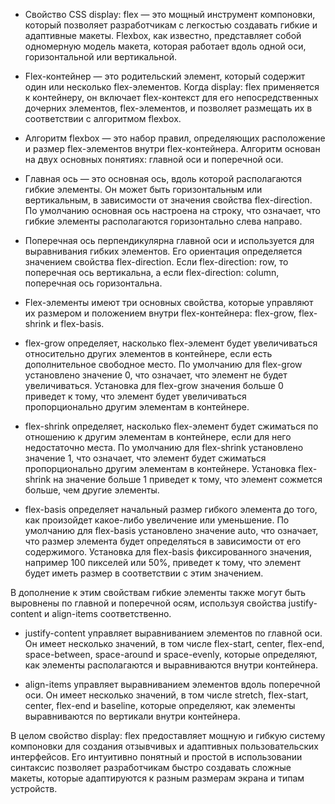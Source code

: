 - Свойство CSS display: flex — это мощный инструмент компоновки, который позволяет разработчикам с легкостью создавать гибкие и адаптивные макеты. Flexbox, как известно, представляет собой одномерную модель макета, которая работает вдоль одной оси, горизонтальной или вертикальной.

- Flex-контейнер — это родительский элемент, который содержит один или несколько flex-элементов. Когда display: flex применяется к контейнеру, он включает flex-контекст для его непосредственных дочерних элементов, flex-элементов, и позволяет размещать их в соответствии с алгоритмом flexbox.

- Алгоритм flexbox — это набор правил, определяющих расположение и размер flex-элементов внутри flex-контейнера. Алгоритм основан на двух основных понятиях: главной оси и поперечной оси.

- Главная ось — это основная ось, вдоль которой располагаются гибкие элементы. Он может быть горизонтальным или вертикальным, в зависимости от значения свойства flex-direction. По умолчанию основная ось настроена на строку, что означает, что гибкие элементы располагаются горизонтально слева направо.

- Поперечная ось перпендикулярна главной оси и используется для выравнивания гибких элементов. Его ориентация определяется значением свойства flex-direction. Если flex-direction: row, то поперечная ось вертикальна, а если flex-direction: column, поперечная ось горизонтальна.

- Flex-элементы имеют три основных свойства, которые управляют их размером и положением внутри flex-контейнера: flex-grow, flex-shrink и flex-basis.

- flex-grow определяет, насколько flex-элемент будет увеличиваться относительно других элементов в контейнере, если есть дополнительное свободное место. По умолчанию для flex-grow установлено значение 0, что означает, что элемент не будет увеличиваться. Установка для flex-grow значения больше 0 приведет к тому, что элемент будет увеличиваться пропорционально другим элементам в контейнере.

- flex-shrink определяет, насколько flex-элемент будет сжиматься по отношению к другим элементам в контейнере, если для него недостаточно места. По умолчанию для flex-shrink установлено значение 1, что означает, что элемент будет сжиматься пропорционально другим элементам в контейнере. Установка flex-shrink на значение больше 1 приведет к тому, что элемент сожмется больше, чем другие элементы.

- flex-basis определяет начальный размер гибкого элемента до того, как произойдет какое-либо увеличение или уменьшение. По умолчанию для flex-basis установлено значение auto, что означает, что размер элемента будет определяться в зависимости от его содержимого. Установка для flex-basis фиксированного значения, например 100 пикселей или 50%, приведет к тому, что элемент будет иметь размер в соответствии с этим значением.

В дополнение к этим свойствам гибкие элементы также могут быть выровнены по главной и поперечной осям, используя свойства justify-content и align-items соответственно.

- justify-content управляет выравниванием элементов по главной оси. Он имеет несколько значений, в том числе flex-start, center, flex-end, space-between, space-around и space-evenly, которые определяют, как элементы располагаются и выравниваются внутри контейнера.

- align-items управляет выравниванием элементов вдоль поперечной оси. Он имеет несколько значений, в том числе stretch, flex-start, center, flex-end и baseline, которые определяют, как элементы выравниваются по вертикали внутри контейнера.

В целом свойство display: flex предоставляет мощную и гибкую систему компоновки для создания отзывчивых и адаптивных пользовательских интерфейсов. Его интуитивно понятный и простой в использовании синтаксис позволяет разработчикам быстро создавать сложные макеты, которые адаптируются к разным размерам экрана и типам устройств.